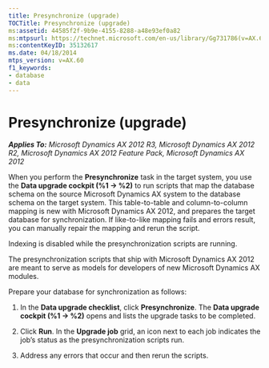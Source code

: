 ```yaml
---
title: Presynchronize (upgrade)
TOCTitle: Presynchronize (upgrade)
ms:assetid: 44585f2f-9b9e-4155-8288-a48e93ef0a82
ms:mtpsurl: https://technet.microsoft.com/en-us/library/Gg731786(v=AX.60)
ms:contentKeyID: 35132617
ms.date: 04/18/2014
mtps_version: v=AX.60
f1_keywords:
- database
- data
---
```


# Presynchronize (upgrade) 


_**Applies To:** Microsoft Dynamics AX 2012 R3, Microsoft Dynamics AX 2012 R2, Microsoft Dynamics AX 2012 Feature Pack, Microsoft Dynamics AX 2012_

When you perform the **Presynchronize** task in the target system, you use the **Data upgrade cockpit (%1 -\> %2)** to run scripts that map the database schema on the source Microsoft Dynamics AX system to the database schema on the target system. This table-to-table and column-to-column mapping is new with Microsoft Dynamics AX 2012, and prepares the target database for synchronization. If like-to-like mapping fails and errors result, you can manually repair the mapping and rerun the script.

Indexing is disabled while the presynchronization scripts are running.

The presynchronization scripts that ship with Microsoft Dynamics AX 2012 are meant to serve as models for developers of new Microsoft Dynamics AX modules.

Prepare your database for synchronization as follows:

1.  In the **Data upgrade checklist**, click **Presynchronize**. The **Data upgrade cockpit (%1 -\> %2)** opens and lists the upgrade tasks to be completed.

2.  Click **Run**. In the **Upgrade job** grid, an icon next to each job indicates the job’s status as the presynchronization scripts run.

3.  Address any errors that occur and then rerun the scripts.

  


